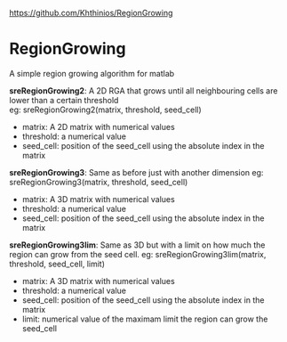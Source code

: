 https://github.com/Khthinios/RegionGrowing

# RegionGrowing
A simple region growing algorithm for matlab

**sreRegionGrowing2**: A 2D RGA that grows until all neighbouring cells are lower than a certain threshold  
eg: sreRegionGrowing2(matrix, threshold, seed_cell)    
- matrix: A 2D matrix with numerical values  
- threshold: a numerical value  
- seed_cell: position of the seed_cell using the absolute index in the matrix  
    
**sreRegionGrowing3**: Same as before just with another dimension
eg: sreRegionGrowing3(matrix, threshold, seed_cell)  
- matrix: A 3D matrix with numerical values  
- threshold: a numerical value  
- seed_cell: position of the seed_cell using the absolute index in the matrix  
    
**sreRegionGrowing3lim**: Same as 3D but with a limit on how much the region can grow from the seed cell.
eg: sreRegionGrowing3lim(matrix, threshold, seed_cell, limit)  
- matrix: A 3D matrix with numerical values  
- threshold: a numerical value  
- seed_cell: position of the seed_cell using the absolute index in the matrix  
- limit: numerical value of the maximam limit the region can grow the seed_cell  
